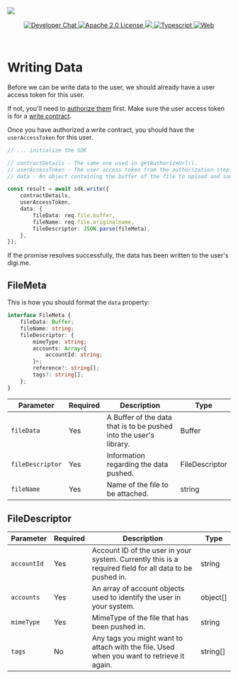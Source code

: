 ![](https://securedownloads.digi.me/partners/digime/SDKReadmeBanner.png)
<p align="center">
    <a href="https://developers.digi.me/slack/join">
        <img src="https://img.shields.io/badge/chat-slack-blueviolet.svg" alt="Developer Chat">
    </a>
    <a href="LICENSE">
        <img src="https://img.shields.io/badge/license-apache 2.0-blue.svg" alt="Apache 2.0 License">
    </a>
    <a href="#">
    	<img src="https://img.shields.io/badge/build-passing-brightgreen.svg">
    </a>
    <a href="https://www.typescriptlang.org/">
        <img src="https://img.shields.io/badge/language-typescript-ff69b4.svg" alt="Typescript">
    </a>
    <a href="https://developers.digi.me/">
        <img src="https://img.shields.io/badge/web-digi.me-red.svg" alt="Web">
    </a>
</p>

<br>

# Writing Data

Before we can be write data to the user, we should already have a user access token for this user.

If not, you'll need to [authorize them](./authorize.html) first. Make sure the user access token is for a [write contract](../fundamentals/contracts.html).

Once you have authorized a write contract, you should have the `userAccessToken` for this user.

```typescript
// ... initialize the SDK

// contractDetails - The same one used in getAuthorizeUrl().
// userAccessToken - The user access token from the authorization step.
// data - An object containing the buffer of the file to upload and some meta data.

const result = await sdk.write({
    contractDetails,
    userAccessToken,
    data: {
        fileData: req.file.buffer,
        fileName: req.file.originalname,
        fileDescriptor: JSON.parse(fileMeta),
    },
});


```
If the promise resolves successfully, the data has been written to the user's digi.me.

## FileMeta
This is how you should format the `data` property:

```typescript
interface FileMeta {
    fileData: Buffer;
    fileName: string;
    fileDescriptor: {
        mimeType: string;
        accounts: Array<{
            accountId: string;
        }>;
        reference?: string[];
        tags?: string[];
    };
}
```

| Parameter | Required | Description | Type |
|-|-|-|-|
| `fileData` | Yes | A Buffer of the data that is to be pushed into the user's library. | Buffer |
| `fileDescriptor` | Yes | Information regarding the data pushed. | FileDescriptor |
| `fileName` | Yes | Name of the file to be attached. | string |

## FileDescriptor
| Parameter | Required | Description | Type |
|-|-|-|-|
| `accountId` | Yes | Account ID of the user in your system. Currently this is a required field for all data to be pushed in. | string |
| `accounts` | Yes | An array of account objects used to identify the user in your system. | object[] |
| `mimeType` | Yes | MimeType of the file that has been pushed in. | string |
| `tags` | No | Any tags you might want to attach with the file. Used when you want to retrieve it again. | string[] |
